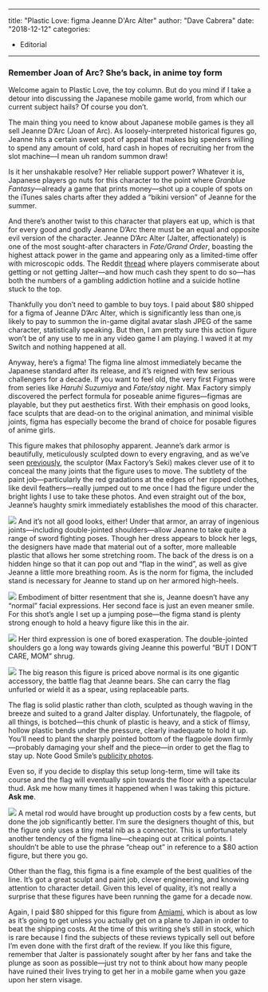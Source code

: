 
---
title: "Plastic Love: figma Jeanne D'Arc Alter"
author: "Dave Cabrera"
date: "2018-12-12"
categories:
- Editorial
---

### Remember Joan of Arc? She&#8217;s back, in anime toy form

Welcome again to Plastic Love, the toy column. But do you mind if I take a detour into discussing the Japanese mobile game world, from which our current subject hails? Of course you don’t. 

The main thing you need to know about Japanese mobile games is they all sell Jeanne D’Arc (Joan of Arc). As loosely-interpreted historical figures go, Jeanne hits a certain sweet spot of appeal that makes big spenders willing to spend any amount of cold, hard cash in hopes of recruiting her from the slot machine—I mean uh random summon draw! 

Is it her unshakable resolve? Her reliable support power? Whatever it is, Japanese players go nuts for this character to the point where *Granblue Fantasy*—already a game that prints money—shot up a couple of spots on the iTunes sales charts after they added a “bikini version” of Jeanne for the summer.

And there’s another twist to this character that players eat up, which is that for every good and godly Jeanne D’Arc there must be an equal and opposite evil version of the character. Jeanne D’Arc Alter (Jalter, affectionately) is one of the most sought-after characters in *Fate/Grand Order*, boasting the highest attack power in the game and appearing only as a limited-time offer with microscopic odds. The Reddit [thread](https://www.reddit.com/r/grandorder/comments/9p5t8h/you_may_not_have_gotten_her_last_time_due_to_a/) where players commiserate about getting or not getting Jalter—and how much cash they spent to do so—has both the numbers of a gambling addiction hotline and a suicide hotline stuck to the top.

Thankfully you don’t need to gamble to buy toys. I paid about $80 shipped for a figma of Jeanne D’Arc Alter, which is significantly less than one,is likely to pay to summon the in-game digital avatar slash JPEG of the same character, statistically speaking. But then, I am pretty sure this action figure won’t be of any use to me in any video game I am playing. I waved it at my Switch and nothing happened at all.

Anyway, here’s a figma! The figma line almost immediately became the Japanese standard after its release, and it’s reigned with few serious challengers for a decade. If you want to feel old, the very first Figmas were from series like *Haruhi Suzumiya* and *Fate/stay night*. Max Factory simply discovered the perfect formula for poseable anime figures—figmas are playable, but they put aesthetics first. With their emphasis on good looks, face sculpts that are dead-on to the original animation, and minimal visible joints, figma has especially become the brand of choice for posable figures of anime girls.

This figure makes that philosophy apparent. Jeanne’s dark armor is beautifully, meticulously sculpted down to every engraving, and as we’ve seen [previously](http://https//vrvblog.co/cabrera/3885/plastic-love-parfom-gwendolyn/), the sculptor (Max Factory’s Seki) makes clever use of it to conceal the many joints that the figure uses to move. The subtlety of the paint job—particularly the red gradations at the edges of her ripped clothes, like devil feathers—really jumped out to me once I had the figure under the bright lights I use to take these photos. And even straight out of the box, Jeanne’s haughty smirk immediately establishes the mood of this character.

![](/wp-content/uploads/2018/12/2-1.jpg?resize=1024%2C678&#038;ssl=1)
And it’s not all good looks, either! Under that armor, an array of ingenious joints—including double-jointed shoulders—allow Jeanne to take quite a range of sword fighting poses. Though her dress appears to block her legs, the designers have made that material out of a softer, more malleable plastic that allows her some stretching room. The back of the dress is on a hidden hinge so that it can pop out and “flap in the wind”, as well as give Jeanne a little more breathing room. As is the norm for figma, the included stand is necessary for Jeanne to stand up on her armored high-heels.

![](/wp-content/uploads/2018/12/3-1.jpg?resize=1024%2C678&#038;ssl=1)
Embodiment of bitter resentment that she is, Jeanne doesn’t have any “normal” facial expressions. Her second face is just an even meaner smile. For this shot’s angle I set up a jumping pose—the figma stand is plenty strong enough to hold a heavy figure like this in the air.

![](/wp-content/uploads/2018/12/4-1.jpg?resize=1024%2C678&#038;ssl=1)
Her third expression is one of bored exasperation. The double-jointed shoulders go a long way towards giving Jeanne this powerful “BUT I DON’T CARE, MOM” shrug.

![](/wp-content/uploads/2018/12/5.jpg?resize=1024%2C678&#038;ssl=1)
The big reason this figure is priced above normal is its one gigantic accessory, the battle flag that Jeanne bears. She can carry the flag unfurled or wield it as a spear, using replaceable parts. 

The flag is solid plastic rather than cloth, sculpted as though waving in the breeze and suited to a grand Jalter display. Unfortunately, the flagpole, of all things, is botched—this chunk of plastic is heavy, and a stick of flimsy, hollow plastic bends under the pressure, clearly inadequate to hold it up. You’ll need to plant the sharply pointed bottom of the flagpole down firmly—probably damaging your shelf and the piece—in order to get the flag to stay up. Note Good Smile’s [publicity photos](https://www.goodsmile.info/en/product/7099/figma+Avenger+Jeanne+d+Arc+Alter.html).

Even so, if you decide to display this setup long-term, time will take its course and the flag will eventually spin towards the floor with a spectacular thud. Ask me how many times it happened when I was taking this picture. **Ask me**.

![](/wp-content/uploads/2018/12/6.jpg?resize=1024%2C678&#038;ssl=1)
A metal rod would have brought up production costs by a few cents, but done the job significantly better. I’m sure the designers thought of this, but the figure only uses a tiny metal nib as a connector. This is unfortunately another tendency of the figma line—cheaping out at critical points. I shouldn’t be able to use the phrase “cheap out” in reference to a $80 action figure, but there you go.

Other than the flag, this figma is a fine example of the best qualities of the line. It’s got a great sculpt and paint job, clever engineering, and knowing attention to character detail. Given this level of quality, it’s not really a surprise that these figures have been running the game for a decade now.

Again, I paid $80 shipped for this figure from [Amiami](https://www.amiami.com/eng/detail/?gcode=FIGURE-037668), which is about as low as it’s going to get unless you actually get on a plane to Japan in order to beat the shipping costs. At the time of this writing she’s still in stock, which is rare because I find the subjects of these reviews typically sell out before I’m even done with the first draft of the review. If you like this figure, remember that Jalter is passionately sought after by her fans and take the plunge as soon as possible—just try not to think about how many people have ruined their lives trying to get her in a mobile game when you gaze upon her stern visage.
